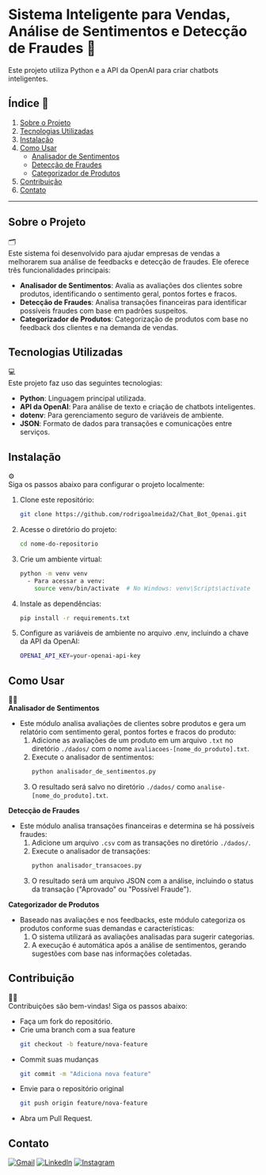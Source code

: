 # Sistema Inteligente para Vendas, Análise de Sentimentos e Detecção de Fraudes 🤖

Este projeto utiliza Python e a API da OpenAI para criar chatbots inteligentes.

## Índice 📇

1. [Sobre o Projeto](#sobre-o-projeto)
2. [Tecnologias Utilizadas](#tecnologias-utilizadas)
3. [Instalação](#instalação)
4. [Como Usar](#como-usar)
   - [Analisador de Sentimentos](#analisador-de-sentimentos)
   - [Detecção de Fraudes](#detecção-de-fraudes)
   - [Categorizador de Produtos](#categorizador-de-produtos)
5. [Contribuição](#contribuição)
6. [Contato](#contato)

---

## Sobre o Projeto 
🗂️  
Este sistema foi desenvolvido para ajudar empresas de vendas a melhorarem sua análise de feedbacks e detecção de fraudes. Ele oferece três funcionalidades principais:
- **Analisador de Sentimentos**: Avalia as avaliações dos clientes sobre produtos, identificando o sentimento geral, pontos fortes e fracos.
- **Detecção de Fraudes**: Analisa transações financeiras para identificar possíveis fraudes com base em padrões suspeitos.
- **Categorizador de Produtos**: Categorização de produtos com base no feedback dos clientes e na demanda de vendas.

## Tecnologias Utilizadas 
💻  
Este projeto faz uso das seguintes tecnologias:
- **Python**: Linguagem principal utilizada.
- **API da OpenAI**: Para análise de texto e criação de chatbots inteligentes.
- **dotenv**: Para gerenciamento seguro de variáveis de ambiente.
- **JSON**: Formato de dados para transações e comunicações entre serviços.

## Instalação 
⚙️  
Siga os passos abaixo para configurar o projeto localmente:

1. Clone este repositório:
   ```bash
   git clone https://github.com/rodrigoalmeida2/Chat_Bot_Openai.git

2. Acesse o diretório do projeto:
   ```bash
   cd nome-do-repositorio
3. Crie um ambiente virtual:
   ```bash
   python -m venv venv
     - Para acessar a venv:
       source venv/bin/activate  # No Windows: venv\Scripts\activate
4. Instale as dependências:
   ```bash
   pip install -r requirements.txt
5. Configure as variáveis de ambiente no arquivo .env, incluindo a chave da API da OpenAI:
   ```bash
   OPENAI_API_KEY=your-openai-api-key


## Como Usar 
🤳🏾  
**Analisador de Sentimentos**  
- Este módulo analisa avaliações de clientes sobre produtos e gera um relatório com sentimento geral, pontos fortes e fracos do produto:  
  1. Adicione as avaliações de um produto em um arquivo ```.txt``` no diretório ```./dados/``` com o nome ```avaliacoes-[nome_do_produto].txt```.
  2. Execute o analisador de sentimentos:
     ```bash
     python analisador_de_sentimentos.py
  3. O resultado será salvo no diretório ```./dados/``` como ```analise-[nome_do_produto].txt```.

**Detecção de Fraudes**  
- Este módulo analisa transações financeiras e determina se há possíveis fraudes:  
  1. Adicione um arquivo ```.csv``` com as transações no diretório ```./dados/```.
  2. Execute o analisador de transações:
     ```bash
     python analisador_transacoes.py
  3. O resultado será um arquivo JSON com a análise, incluindo o status da transação ("Aprovado" ou "Possível Fraude").  

**Categorizador de Produtos**  
- Baseado nas avaliações e nos feedbacks, este módulo categoriza os produtos conforme suas demandas e características:  
    1. O sistema utilizará as avaliações analisadas para sugerir categorias.  
    2. A execução é automática após a análise de sentimentos, gerando sugestões com base nas informações coletadas.

## Contribuição  
🙏🏼  
Contribuições são bem-vindas! Siga os passos abaixo:  

  - Faça um fork do repositório.
  - Crie uma branch com a sua feature
    ```bash
    git checkout -b feature/nova-feature
  - Commit suas mudanças
    ```bash
    git commit -m "Adiciona nova feature"
  - Envie para o repositório original
    ```bash
    git push origin feature/nova-feature
  - Abra um Pull Request.

## Contato  
<p align="left">
  <a href="mailto:rodrigoalmeida350.ra@gmail.com" title="Gmail">
  <img src="https://img.shields.io/badge/-Gmail-FF0000?style=flat-square&labelColor=FF0000&logo=gmail&logoColor=white&link=LINK-DO-SEU-GMAIL" alt="Gmail"/></a>
  <a href="https://www.linkedin.com/in/rodrigo101/" title="LinkedIn">
  <img src="https://img.shields.io/badge/-Linkedin-0e76a8?style=flat-square&logo=Linkedin&logoColor=white&link=LINK-DO-SEU-LINKEDIN" alt="LinkedIn"/></a>
  <a href="https://www.instagram.com/rodrigoalmeida2k/" title="Instagram">
  <img src="https://img.shields.io/badge/-Instagram-DF0174?style=flat-square&labelColor=DF0174&logo=instagram&logoColor=white&link=LINK-DO-SEU-INSTAGRAM" alt="Instagram"/></a>
</p>
